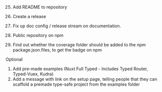 25. Add README to repository
26. Create a release

27. Fix up doc config / release stream on documentation.
28. Public repository on npm

29. Find out whether the coverage folder should be added to the npm package.json.files, to get the badge on npm

Optional

1. Add pre-made examples (Nuxt Full Typed - Includes Typed Router, Typed-Vuex, Kudra)
2. Add a message with link on the setup page, telling people that they can scaffold a premade type-safe project from the examples folder
